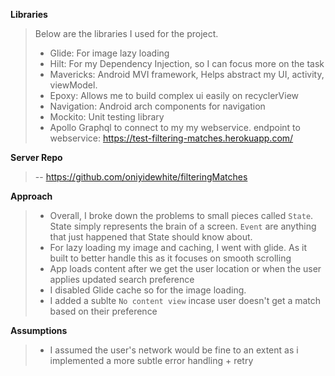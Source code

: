 **Libraries**
>Below are the libraries I used for the project.
>- Glide: For image lazy loading
>- Hilt: For my Dependency Injection, so I can focus more on the task
>- Mavericks: Android MVI framework, Helps abstract my UI, activity, viewModel.
>- Epoxy: Allows me to build complex ui easily on recyclerView
>- Navigation: Android arch components for navigation
>- Mockito: Unit testing library
>- Apollo Graphql to connect to my my webservice. endpoint to webservice: https://test-filtering-matches.herokuapp.com/

**Server Repo**
>-- https://github.com/oniyidewhite/filteringMatches



**Approach**
>- Overall, I broke down the problems to small pieces called `State`. State simply represents the brain of a screen. `Event` are anything that just happened that State should know about.
>- For lazy loading my image and caching, I went with glide. As it built to better handle this as it focuses on smooth scrolling
>- App loads content after we get the user location or when the user applies updated search preference
>- I disabled Glide cache so for the image loading.
>- I added a sublte `No content view` incase user doesn't get a match based on their preference 


**Assumptions**
>- I assumed the user's network would be fine to an extent as i implemented a more subtle error handling + retry
